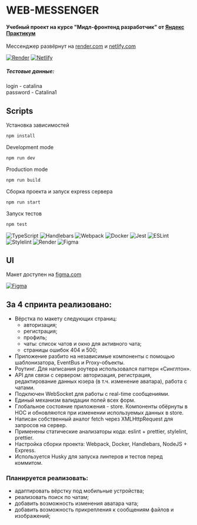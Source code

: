 # WEB-MESSENGER

#### Учебный проект на курсе "Мидл-фронтенд разработчик" от [Яндекс Практикум](https://practicum.yandex.ru/)

Мессенджер развёрнут на [render.com](https://ya-practicum-messenger.onrender.com) и [netlify.com](https://bespoke-bublanina-b5b75f.netlify.app/)

[![Render](https://img.shields.io/badge/Render-FE3B7.svg?style=for-the-badge&logo=render&logoColor=white)](https://ya-practicum-messenger.onrender.com)
[![Netlify](https://img.shields.io/badge/netlify-%23000000.svg?style=for-the-badge&logo=netlify&logoColor=#00C7B7)](https://bespoke-bublanina-b5b75f.netlify.app/)

##### Тестовые данные:
login - catalina\
password - Catalina1

## Scripts

Установка зависимостей

```sh
npm install
```

Development mode

```sh
npm run dev
```

Production mode

```sh
npm run build
```

Сборка проекта и запуск express сервера

```sh
npm run start
```

Запуск тестов

```sh
npm test
```

![TypeScript](https://img.shields.io/badge/TypeScript-007ACC?style=for-the-badge&logo=typescript&logoColor=white)
![Handlebars](https://img.shields.io/badge/Handlebars.js-f0772b?style=for-the-badge&logo=handlebarsdotjs&logoColor=black)
![Webpack](https://img.shields.io/badge/webpack-%238DD6F9.svg?style=for-the-badge&logo=webpack&logoColor=black)
![Docker](https://img.shields.io/badge/docker-%230db7ed.svg?style=for-the-badge&logo=docker&logoColor=white)
![Jest](https://img.shields.io/badge/Jest-323330?style=for-the-badge&logo=Jest&logoColor=white)
![ESLint](https://img.shields.io/badge/eslint-3A33D1?style=for-the-badge&logo=eslint&logoColor=white)
![Stylelint](https://img.shields.io/badge/stylelint-000?style=for-the-badge&logo=stylelint&logoColor=white)
![Render](https://img.shields.io/badge/Render-FE3B7.svg?style=for-the-badge&logo=render&logoColor=white)
![Figma](https://img.shields.io/badge/figma-%23F24E1E.svg?style=for-the-badge&logo=figma&logoColor=white)

## UI

Макет доступен на [figma.com](https://www.figma.com/file/wBn4tYdbnqToVmPdZaglt9/Веб-мессенджер?node-id=0:1&t=B58JbepFsYhzbpiG-1)

[![Figma](https://img.shields.io/badge/figma-%23F24E1E.svg?style=for-the-badge&logo=figma&logoColor=white)](https://www.figma.com/file/wBn4tYdbnqToVmPdZaglt9/Веб-мессенджер?node-id=0:1&t=B58JbepFsYhzbpiG-1)

## За 4 спринта реализовано:

- Вёрстка по макету следующих страниц:
	* авторизация;
	* регистрация;
	* профиль;
	* чаты: список чатов и окно для активного чата;
	* страницы ошибок 404 и 500;
- Приложение разбито на независимые компоненты с помощью шаблонизатора, EventBus и Proxy-объекты.
- Роутинг. Для написания роутера использовался паттерн «Синглтон».
- API для связи с сервером: авторизация, регистрация, редактирование данных юзера (в т.ч. изменение аватара), работа с чатами.
- Подключен WebSocket для работы с real-time сообщениями.
- Единый механизм валидации полей всех форм.
- Глобальное состояние приложения - store. Компоненты обёрнуты в HOC и обновляются при изменении используемых данных в store.
- Написан собственный аналог fetch через XMLHttpRequest для запросов на сервер.
- Применены статические анализаторы кода: eslint + prettier, stylelint, prettier.
- Настройка сборки проекта: Webpack, Docker, Handlebars, NodeJS + Express.
- Используется Husky для запуска линтеров и тестов перед коммитом.

### Планируется реализовать:
- адаптировать вёрстку под мобильные устройства;
- реализовать поиск по чатам;
- добавить возможность изменения аватара чата;
- добавить возможность прикрепления к сообщениям файлов и изображений;
